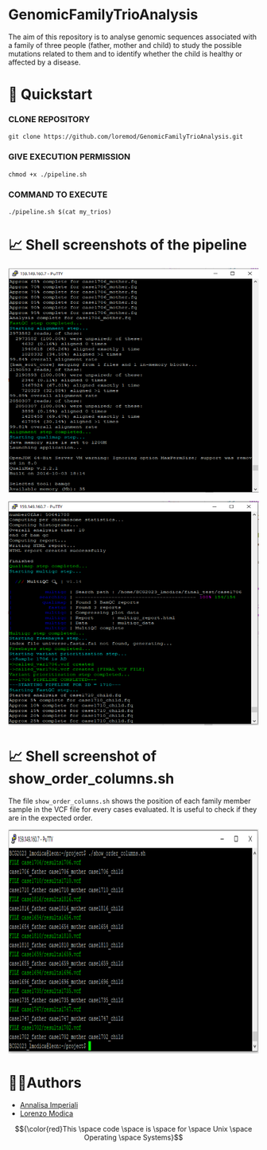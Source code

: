 # GenomicFamilyTrioAnalysis

The aim of this repository is to analyse genomic sequences associated with a family of three people (father, mother and
child) to study the possible mutations related to them and to identify whether the child is healthy or affected by
a disease.

# 🚀 Quickstart
### CLONE REPOSITORY
```
git clone https://github.com/loremod/GenomicFamilyTrioAnalysis.git
```
### GIVE EXECUTION PERMISSION
```
chmod +x ./pipeline.sh
```

### COMMAND TO EXECUTE
```
./pipeline.sh $(cat my_trios)
```

# 📈 Shell screenshots of the pipeline
<p align="center">
  <img width="600" height="450" src="./output/images/1.PNG"/>
</p>
<p align="center">
  <img width="600" height="450" src="./output/images/2.PNG"/>
</p>

# 📈 Shell screenshot of show_order_columns.sh
The file `show_order_columns.sh` shows the position of each family member sample in the VCF file for every cases evaluated. It is useful to check if they are in the expected order.
<p align="center">
  <img width="600" height="450" src="./output/images/show_order_columns.PNG"/>
</p>

# 👨‍💻Authors
* [Annalisa Imperiali](https://github.com/annalisai)
* [Lorenzo Modica](https://github.com/loremod)

$${\color{red}This \space code \space is \space for \space Unix \space Operating \space Systems}$$
